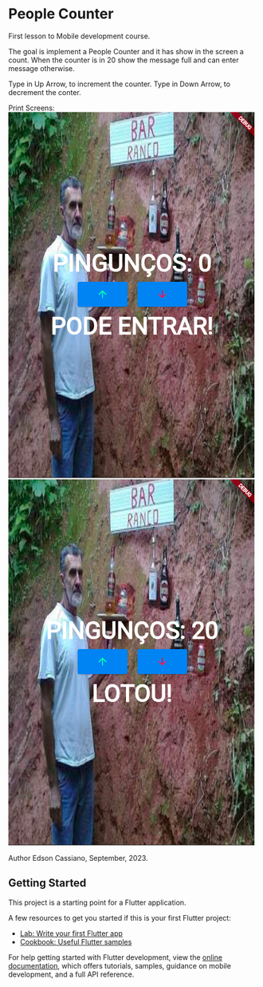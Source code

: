 # People Counter

First lesson to Mobile development course.

The goal is implement a People Counter and it has show in the screen a count.
When the counter is in 20 show the message full and can enter message otherwise.

Type in Up Arrow, to increment the counter.
Type in Down Arrow, to decrement the conter.

Print Screens:
![Home Screen](https://github.com/eds16/app-count/blob/main/images/screen01.png)
![Show Full Screen](https://github.com/eds16/app-count/blob/main/images/screen02.png)

Author Edson Cassiano, September, 2023.

## Getting Started

This project is a starting point for a Flutter application.

A few resources to get you started if this is your first Flutter project:

- [Lab: Write your first Flutter app](https://docs.flutter.dev/get-started/codelab)
- [Cookbook: Useful Flutter samples](https://docs.flutter.dev/cookbook)

For help getting started with Flutter development, view the
[online documentation](https://docs.flutter.dev/), which offers tutorials,
samples, guidance on mobile development, and a full API reference.
